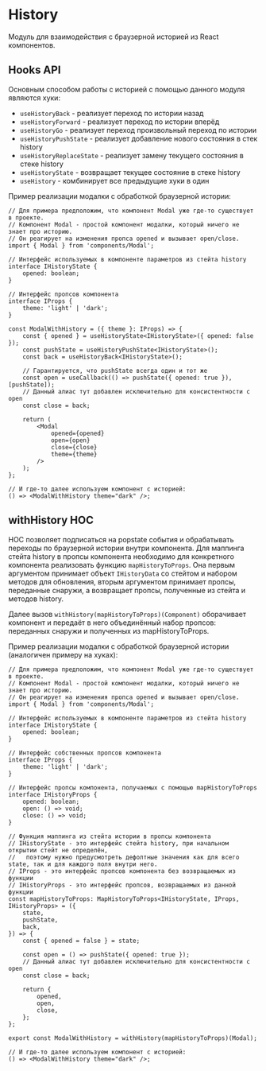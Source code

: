 # History

Модуль для взаимодействия с браузерной историей из React компонентов.

## Hooks API

Основным способом работы с историей с помощью данного модуля являются хуки:

* `useHistoryBack` - реализует переход по истории назад
* `useHistoryForward` - реализует переход по истории вперёд
* `useHistoryGo` - реализует переход произвольный переход по истории
* `useHistoryPushState` - реализует добавление нового состояния в стек history
* `useHistoryReplaceState` - реализует замену текущего состояния в стеке history
* `useHistoryState` - возвращает текущее состояние в стеке history
* `useHistory` - комбинирует все предыдущие хуки в один

Пример реализации модалки с обработкой браузерной истории:

```tsx
// Для примера предположим, что компонент Modal уже где-то существует в проекте.
// Компонент Modal - простой компонент модалки, который ничего не знает про историю.
// Он реагирует на изменения пропса opened и вызывает open/close.
import { Modal } from 'components/Modal';

// Интерфейс используемых в компоненте параметров из стейта history
interface IHistoryState {
    opened: boolean;
}

// Интерфейс пропсов компонента
interface IProps {
    theme: 'light' | 'dark';
}

const ModalWithHistory = ({ theme }: IProps) => {
    const { opened } = useHistoryState<IHistoryState>({ opened: false });
    const pushState = useHistoryPushState<IHistoryState>();
    const back = useHistoryBack<IHistoryState>();

    // Гарантируется, что pushState всегда один и тот же
    const open = useCallback(() => pushState({ opened: true }), [pushState]);
    // Данный алиас тут добавлен исключительно для консистентности с open
    const close = back;

    return (
        <Modal
            opened={opened}
            open={open}
            close={close}
            theme={theme}
        />
    );
};

// И где-то далее используем компонент с историей:
() => <ModalWithHistory theme="dark" />;
```

## withHistory HOC

HOC позволяет подписаться на popstate события и обрабатывать переходы по браузерной истории внутри компонента.
Для маппинга стейта history в пропсы компонента необходимо для конкретного компонента реализовать
функцию `mapHistoryToProps`. Она первым аргументом принимает объект `IHistoryData` со стейтом и набором методов для обновления,
вторым аргументом принимает пропсы, переданные снаружи, а возвращает пропсы, полученные из стейта и методов history.

Далее вызов `withHistory(mapHistoryToProps)(Component)` оборачивает компонент и передаёт в него объединённый набор пропсов:
переданных снаружи и полученных из mapHistoryToProps.

Пример реализации модалки с обработкой браузерной истории (аналогичен примеру на хуках):

```tsx
// Для примера предположим, что компонент Modal уже где-то существует в проекте.
// Компонент Modal - простой компонент модалки, который ничего не знает про историю.
// Он реагирует на изменения пропса opened и вызывает open/close.
import { Modal } from 'components/Modal';

// Интерфейс используемых в компоненте параметров из стейта history
interface IHistoryState {
    opened: boolean;
}

// Интерфейс собственных пропсов компонента
interface IProps {
    theme: 'light' | 'dark';
}

// Интерфейс пропсы компонента, получаемых с помощью mapHistoryToProps
interface IHistoryProps {
    opened: boolean;
    open: () => void;
    close: () => void;
}

// Функция маппинга из стейта истории в пропсы компонента
// IHistoryState - это интерфейс стейта history, при начальном открытии стейт не определён,
//   поэтому нужно предусмотреть дефолтные значения как для всего state, так и для каждого поля внутри него.
// IProps - это интерфейс пропсов компонента без возвращаемых из функции
// IHistoryProps - это интерфейс пропсов, возвращаемых из данной функции
const mapHistoryToProps: MapHistoryToProps<IHistoryState, IProps, IHistoryProps> = ({
    state,
    pushState,
    back,
}) => {
    const { opened = false } = state;

    const open = () => pushState({ opened: true });
    // Данный алиас тут добавлен исключительно для консистентности с open
    const close = back;

    return {
        opened,
        open,
        close,
    };
};

export const ModalWithHistory = withHistory(mapHistoryToProps)(Modal);

// И где-то далее используем компонент с историей:
() => <ModalWithHistory theme="dark" />;
```
